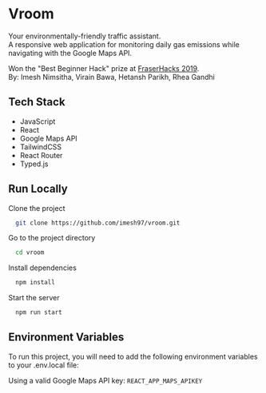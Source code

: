 # Vroom

Your environmentally-friendly traffic assistant.  
A responsive web application for monitoring daily gas emissions while navigating with the Google Maps API.

Won the "Best Beginner Hack" prize at [FraserHacks 2019](https://www.fraserhacks.ca/).  
By: Imesh Nimsitha, Virain Bawa, Hetansh Parikh, Rhea Gandhi

## Tech Stack

- JavaScript
- React
- Google Maps API
- TailwindCSS
- React Router
- Typed.js

## Run Locally

Clone the project

```bash
  git clone https://github.com/imesh97/vroom.git
```

Go to the project directory

```bash
  cd vroom
```

Install dependencies

```bash
  npm install
```

Start the server

```bash
  npm run start
```

## Environment Variables

To run this project, you will need to add the following environment variables to your .env.local file:

Using a valid Google Maps API key: `REACT_APP_MAPS_APIKEY`
